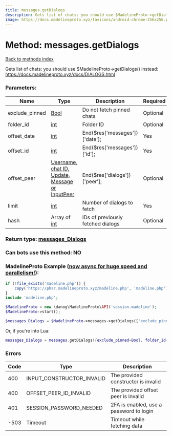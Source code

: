 ```yaml
---
title: messages.getDialogs
description: Gets list of chats: you should use $MadelineProto->getDialogs() instead: https://docs.madelineproto.xyz/docs/DIALOGS.html
image: https://docs.madelineproto.xyz/favicons/android-chrome-256x256.png
---
```

# Method: messages.getDialogs  
[Back to methods index](index.md)


Gets list of chats: you should use $MadelineProto->getDialogs() instead: https://docs.madelineproto.xyz/docs/DIALOGS.html

### Parameters:

| Name     |    Type       | Description | Required |
|----------|---------------|-------------|----------|
|exclude\_pinned|[Bool](../types/Bool.md) | Do not fetch pinned chats | Optional|
|folder\_id|[int](../types/int.md) | Folder ID | Optional|
|offset\_date|[int](../types/int.md) | End($res['messages'])['date']; | Yes|
|offset\_id|[int](../types/int.md) | End($res['messages'])['id']; | Yes|
|offset\_peer|[Username, chat ID, Update, Message or InputPeer](../types/InputPeer.md) | End($res['dialogs'])['peer']; | Optional|
|limit|[int](../types/int.md) | Number of dialogs to fetch | Yes|
|hash|Array of [int](../types/int.md) | IDs of previously fetched dialogs | Optional|


### Return type: [messages\_Dialogs](../types/messages_Dialogs.md)

### Can bots use this method: **NO**


### MadelineProto Example ([now async for huge speed and parallelism!](https://docs.madelineproto.xyz/docs/ASYNC.html)):


```php
if (!file_exists('madeline.php')) {
    copy('https://phar.madelineproto.xyz/madeline.php', 'madeline.php');
}
include 'madeline.php';

$MadelineProto = new \danog\MadelineProto\API('session.madeline');
$MadelineProto->start();

$messages_Dialogs = $MadelineProto->messages->getDialogs(['exclude_pinned' => Bool, 'folder_id' => int, 'offset_date' => int, 'offset_id' => int, 'offset_peer' => InputPeer, 'limit' => int, 'hash' => [int, int], ]);
```

Or, if you're into Lua:

```lua
messages_Dialogs = messages.getDialogs({exclude_pinned=Bool, folder_id=int, offset_date=int, offset_id=int, offset_peer=InputPeer, limit=int, hash={int}, })
```

### Errors

| Code | Type     | Description   |
|------|----------|---------------|
|400|INPUT_CONSTRUCTOR_INVALID|The provided constructor is invalid|
|400|OFFSET_PEER_ID_INVALID|The provided offset peer is invalid|
|401|SESSION_PASSWORD_NEEDED|2FA is enabled, use a password to login|
|-503|Timeout|Timeout while fetching data|


